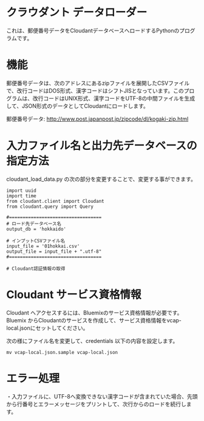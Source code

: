 # クラウダント データローダー

これは、郵便番号データをCloudantデータベースへロードするPythonのプログラムです。


# 機能

郵便番号データは、次のアドレスにあるzipファイルを展開したCSVファイルで、改行コードはDOS形式、漢字コードはシフトJISとなっています。このプログラムは、改行コードはUNIX形式、漢字コードをUTF-8の中間ファイルを生成して、JSON形式のデータとしてCloudantにロードします。

郵便番号データ: http://www.post.japanpost.jp/zipcode/dl/kogaki-zip.html


# 入力ファイル名と出力先データベースの指定方法

cloudant_load_data.py の次の部分を変更することで、変更する事ができます。

~~~
import uuid
import time
from cloudant.client import Cloudant
from cloudant.query import Query

#==================================
# ロード先データベース名
output_db = 'hokkaido'

# インプットCSVファイル名
input_file = '01hokkai.csv'
output_file = input_file + ".utf-8"
#==================================

# Cloudant認証情報の取得
~~~

# Cloudant サービス資格情報

Cloudant へアクセスするには、Bluemixのサービス資格情報が必要です。Bluemix からCloudantのサービスを作成して、サービス資格情報をvcap-local.jsonにセットしてください。

次の様にファイル名を変更して、credentials 以下の内容を設定します。

~~~
mv vcap-local.json.sample vcap-local.json
~~~


# エラー処理

・入力ファイルに、UTF-8へ変換できない漢字コードが含まれていた場合、先頭から行番号とエラーメッセージをプリントして、次行からのロードを続行します。


